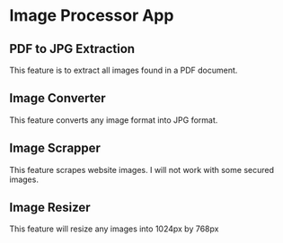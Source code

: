 # Image Processor App

## PDF to JPG Extraction 
This feature is to extract all images found in a PDF document.

## Image Converter
This feature converts any image format into JPG format.

## Image Scrapper
This feature scrapes website images. I will not work with some secured images.

## Image Resizer
This feature will resize any images into 1024px by 768px
